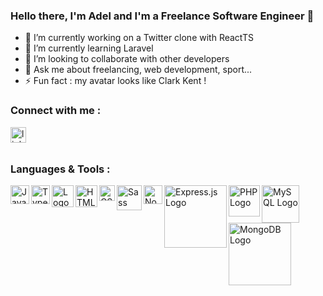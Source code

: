 ### Hello there, I'm Adel and I'm a Freelance Software Engineer 👋

- 🔭 I’m currently working on a Twitter clone with ReactTS
- 🌱 I’m currently learning Laravel
- 👯 I’m looking to collaborate with other developers
- 💬 Ask me about freelancing, web development, sport...
- ⚡ Fun fact : my avatar looks like Clark Kent !

### Connect with me :

[<img align="left" alt="linkedin logo" width="25px" src="https://cdn-icons-png.flaticon.com/512/174/174857.png" />][linkedin]

<br />
<br />

### Languages & Tools :

<img align="left" alt="JavaScript Logo" width="30px" src="https://upload.wikimedia.org/wikipedia/commons/6/6a/JavaScript-logo.png" />
<img align="left" alt="TypeScript Logo" width="30px" src="https://upload.wikimedia.org/wikipedia/commons/thumb/f/f5/Typescript.svg/480px-Typescript.svg.png" />
<img align="left" alt=" Logo" width="35px" src="https://upload.wikimedia.org/wikipedia/commons/thumb/a/a7/React-icon.svg/2300px-React-icon.svg.png" />
<img align="left" alt="HTML5 Logo" width="35px" src="https://upload.wikimedia.org/wikipedia/commons/thumb/6/61/HTML5_logo_and_wordmark.svg/768px-HTML5_logo_and_wordmark.svg.png" />
<img align="left" alt="CSS3 Logo" width="25px" src="https://upload.wikimedia.org/wikipedia/commons/thumb/d/d5/CSS3_logo_and_wordmark.svg/1452px-CSS3_logo_and_wordmark.svg.png" />
<img align="left" alt="Sass Logo" width="40px" src="https://upload.wikimedia.org/wikipedia/commons/thumb/9/96/Sass_Logo_Color.svg/1280px-Sass_Logo_Color.svg.png" />
<img align="left" alt="Node.js Logo" width="30px" src="https://seeklogo.com/images/N/nodejs-logo-FBE122E377-seeklogo.com.png" />
<img align="left" alt="Express.js Logo" width="100px" src="https://upload.wikimedia.org/wikipedia/commons/6/64/Expressjs.png" />
<img align="left" alt="PHP Logo" width="50px" src="https://upload.wikimedia.org/wikipedia/commons/thumb/2/27/PHP-logo.svg/2560px-PHP-logo.svg.png" />
<img align="left" alt="MySQL Logo" width="60px" src="https://upload.wikimedia.org/wikipedia/labs/8/8e/Mysql_logo.png" />
<img align="left" alt="MongoDB Logo" width="100px" src="https://upload.wikimedia.org/wikipedia/fr/thumb/4/45/MongoDB-Logo.svg/1280px-MongoDB-Logo.svg.png" />


[linkedin]: https://www.linkedin.com/in/adel-razzok/
